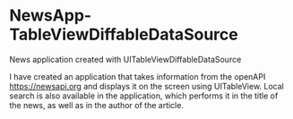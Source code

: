 # NewsApp-TableViewDiffableDataSource
 News application created with UITableViewDiffableDataSource

I have created an application that takes information from the openAPI https://newsapi.org and displays it on the screen using UITableView. Local search is also available in the application, which performs it in the title of the news, as well as in the author of the article.




